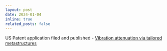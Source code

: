 ```yaml
---
layout: post
date: 2024-01-04 
inline: true
related_posts: false
---
```


US Patent application filed and published - [Vibration attenuation via tailored metastructures](https://patents.google.com/patent/US20240003403A1/en)   
